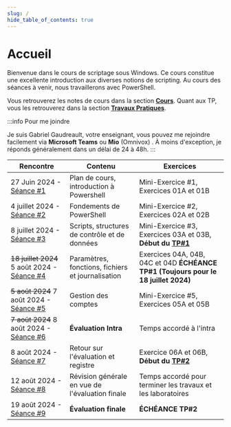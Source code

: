 ```yaml
---
slug: /
hide_table_of_contents: true
---
```


# Accueil

<Row>

<Column>

Bienvenue dans le cours de scriptage sous Windows. Ce cours constitue une excellente introduction aux diverses notions de scripting. Au cours des séances à venir, nous travaillerons avec PowerShell.

Vous retrouverez les notes de cours dans la section **[Cours](cours/accueil)**. Quant aux TP, vous les retrouverez dans la section **[Travaux Pratiques](tp/tp1)**.

:::info Pour me joindre

Je suis Gabriel Gaudreault, votre enseignant, vous pouvez me rejoindre facilement via **Microsoft Teams** ou **Mio** (Omnivox)
. À moins d'exception, je réponds généralement dans un délai de 24 à 48h.
:::

</Column>

<Column>

| Rencontre                                           | Contenu                                        | Exercices                              |
| --------------------------------------              | ------------------------------------           | -------------------------------------- |
| 27 Juin 2024 - [Séance #1](cours/01)        | Plan de cours, introduction à Powershell       | Mini-Exercice #1, Exercices 01A et 01B |
| 4 juillet 2024 - [Séance #2](cours/02)      | Fondements de PowerShell                       | Mini-Exercice #2, Exercices 02A et 02B |
| 8 juillet 2024 - [Séance #3](cours/03)      | Scripts, structures de contrôle et de données  | Mini-Exercice #3, Exercices 03A et 03B, **Début du [TP#1](tp/tp1)** |
| ~~18 juillet 2024~~ 5 août 2024 - [Séance #4](cours/04)     | Paramètres, fonctions, fichiers et journalisation | Exercices 04A, 04B, 04C et 04D **ÉCHÉANCE TP#1 (Toujours pour le 18 juillet 2024)** |
| ~~5 août 2024~~ 7 août 2024 - [Séance #5](cours/05)         | Gestion des comptes                            | Mini-Exercice #5, Exercices 05A et 05B |
| ~~7 août 2024~~ 8 août 2024 - [Séance #6](cours/06)         | **Évaluation Intra**                           | Temps accordé à l'intra                |
| 8 août 2024 - [Séance #7](cours/rencontre7)         | Retour sur l'évaluation et registre            | Exercice 06A et 06B, **Début du [TP#2](tp/tp2)** |
| 12 août 2024 - [Séance #8](cours/rencontre8)        | Révision générale en vue de l'évaluation finale   | Temps accordé pour terminer les travaux et les laboratoires |
| 19 août 2024 - [Séance #9](cours/rencontre9)        | **Évaluation finale**                          | **ÉCHÉANCE TP#2** |

</Column>

</Row>